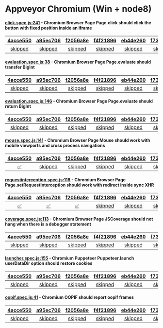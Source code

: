 # Appveyor Chromium (Win + node8)

#### [click.spec.js:241](https://github.com/GoogleChrome/puppeteer/blob/4acce550c457129f0a9502cbf2cdd52f2f61913b/\test\click.spec.js#L241) - Chromium Browser Page Page.click should click the button with fixed position inside an iframe

| [4acce550](https://ci.appveyor.com/project/aslushnikov/puppeteer/branch/master/job/ukkq5m7i53m3440o) | [a95ec706](https://ci.appveyor.com/project/aslushnikov/puppeteer/branch/master/job/wfff80r13d2uwse1) | [f2056a8e](https://ci.appveyor.com/project/aslushnikov/puppeteer/branch/master/job/qxayg9eswp5n955f) | [f4f21896](https://ci.appveyor.com/project/aslushnikov/puppeteer/branch/master/job/ojqwsxoskvv4kd6x) | [eb44e260](https://ci.appveyor.com/project/aslushnikov/puppeteer/branch/master/job/9rekpppacyg65i67) | [f733c334](https://ci.appveyor.com/project/aslushnikov/puppeteer/branch/master/job/eej6r7ytecqq4hq2) |
| :---: | :---: | :---: | :---: | :---: | :---: |
| [skipped](https://github.com/GoogleChrome/puppeteer/blob/4acce550c457129f0a9502cbf2cdd52f2f61913b/\test\click.spec.js#L241) | [skipped](https://github.com/GoogleChrome/puppeteer/blob/a95ec706356f12e503d185bcefad8974d45e7c6e/\test\click.spec.js#L241) | [skipped](https://github.com/GoogleChrome/puppeteer/blob/f2056a8e25b0f84d045a85ef66718e2f4ce7651f/\test\click.spec.js#L241) | [skipped](https://github.com/GoogleChrome/puppeteer/blob/f4f21896d2c573a2e16cd813804bc7aaa3f36b51/\test\click.spec.js#L241) | [skipped](https://github.com/GoogleChrome/puppeteer/blob/eb44e260a97eaf58aaa96e40e448ea1f327a0018/\test\click.spec.js#L241) | [skipped](https://github.com/GoogleChrome/puppeteer/blob/f733c334dc974114a6b68b6734fd79d60a6ebe0e/\test\click.spec.js#L241) |

#### [evaluation.spec.js:38](https://github.com/GoogleChrome/puppeteer/blob/4acce550c457129f0a9502cbf2cdd52f2f61913b/\test\evaluation.spec.js#L38) - Chromium Browser Page Page.evaluate should transfer BigInt

| [4acce550](https://ci.appveyor.com/project/aslushnikov/puppeteer/branch/master/job/ukkq5m7i53m3440o) | [a95ec706](https://ci.appveyor.com/project/aslushnikov/puppeteer/branch/master/job/wfff80r13d2uwse1) | [f2056a8e](https://ci.appveyor.com/project/aslushnikov/puppeteer/branch/master/job/qxayg9eswp5n955f) | [f4f21896](https://ci.appveyor.com/project/aslushnikov/puppeteer/branch/master/job/ojqwsxoskvv4kd6x) | [eb44e260](https://ci.appveyor.com/project/aslushnikov/puppeteer/branch/master/job/9rekpppacyg65i67) | [f733c334](https://ci.appveyor.com/project/aslushnikov/puppeteer/branch/master/job/eej6r7ytecqq4hq2) |
| :---: | :---: | :---: | :---: | :---: | :---: |
| [skipped](https://github.com/GoogleChrome/puppeteer/blob/4acce550c457129f0a9502cbf2cdd52f2f61913b/\test\evaluation.spec.js#L38) | [skipped](https://github.com/GoogleChrome/puppeteer/blob/a95ec706356f12e503d185bcefad8974d45e7c6e/\test\evaluation.spec.js#L38) | [skipped](https://github.com/GoogleChrome/puppeteer/blob/f2056a8e25b0f84d045a85ef66718e2f4ce7651f/\test\evaluation.spec.js#L38) | [skipped](https://github.com/GoogleChrome/puppeteer/blob/f4f21896d2c573a2e16cd813804bc7aaa3f36b51/\test\evaluation.spec.js#L38) | [skipped](https://github.com/GoogleChrome/puppeteer/blob/eb44e260a97eaf58aaa96e40e448ea1f327a0018/\test\evaluation.spec.js#L38) | [skipped](https://github.com/GoogleChrome/puppeteer/blob/f733c334dc974114a6b68b6734fd79d60a6ebe0e/\test\evaluation.spec.js#L38) |

#### [evaluation.spec.js:146](https://github.com/GoogleChrome/puppeteer/blob/4acce550c457129f0a9502cbf2cdd52f2f61913b/\test\evaluation.spec.js#L146) - Chromium Browser Page Page.evaluate should return BigInt

| [4acce550](https://ci.appveyor.com/project/aslushnikov/puppeteer/branch/master/job/ukkq5m7i53m3440o) | [a95ec706](https://ci.appveyor.com/project/aslushnikov/puppeteer/branch/master/job/wfff80r13d2uwse1) | [f2056a8e](https://ci.appveyor.com/project/aslushnikov/puppeteer/branch/master/job/qxayg9eswp5n955f) | [f4f21896](https://ci.appveyor.com/project/aslushnikov/puppeteer/branch/master/job/ojqwsxoskvv4kd6x) | [eb44e260](https://ci.appveyor.com/project/aslushnikov/puppeteer/branch/master/job/9rekpppacyg65i67) | [f733c334](https://ci.appveyor.com/project/aslushnikov/puppeteer/branch/master/job/eej6r7ytecqq4hq2) |
| :---: | :---: | :---: | :---: | :---: | :---: |
| [skipped](https://github.com/GoogleChrome/puppeteer/blob/4acce550c457129f0a9502cbf2cdd52f2f61913b/\test\evaluation.spec.js#L146) | [skipped](https://github.com/GoogleChrome/puppeteer/blob/a95ec706356f12e503d185bcefad8974d45e7c6e/\test\evaluation.spec.js#L146) | [skipped](https://github.com/GoogleChrome/puppeteer/blob/f2056a8e25b0f84d045a85ef66718e2f4ce7651f/\test\evaluation.spec.js#L146) | [skipped](https://github.com/GoogleChrome/puppeteer/blob/f4f21896d2c573a2e16cd813804bc7aaa3f36b51/\test\evaluation.spec.js#L146) | [skipped](https://github.com/GoogleChrome/puppeteer/blob/eb44e260a97eaf58aaa96e40e448ea1f327a0018/\test\evaluation.spec.js#L146) | [skipped](https://github.com/GoogleChrome/puppeteer/blob/f733c334dc974114a6b68b6734fd79d60a6ebe0e/\test\evaluation.spec.js#L146) |

#### [mouse.spec.js:141](https://github.com/GoogleChrome/puppeteer/blob/a95ec706356f12e503d185bcefad8974d45e7c6e/\test\mouse.spec.js#L141) - Chromium Browser Page Mouse should work with mobile viewports and cross process navigations

| [4acce550](https://ci.appveyor.com/project/aslushnikov/puppeteer/branch/master/job/ukkq5m7i53m3440o) | [a95ec706](https://ci.appveyor.com/project/aslushnikov/puppeteer/branch/master/job/wfff80r13d2uwse1) | [f2056a8e](https://ci.appveyor.com/project/aslushnikov/puppeteer/branch/master/job/qxayg9eswp5n955f) | [f4f21896](https://ci.appveyor.com/project/aslushnikov/puppeteer/branch/master/job/ojqwsxoskvv4kd6x) | [eb44e260](https://ci.appveyor.com/project/aslushnikov/puppeteer/branch/master/job/9rekpppacyg65i67) | [f733c334](https://ci.appveyor.com/project/aslushnikov/puppeteer/branch/master/job/eej6r7ytecqq4hq2) |
| :---: | :---: | :---: | :---: | :---: | :---: |
| [✅](https://github.com/GoogleChrome/puppeteer/blob/4acce550c457129f0a9502cbf2cdd52f2f61913b/\test\mouse.spec.js#L141) | [skipped](https://github.com/GoogleChrome/puppeteer/blob/a95ec706356f12e503d185bcefad8974d45e7c6e/\test\mouse.spec.js#L141) | [skipped](https://github.com/GoogleChrome/puppeteer/blob/f2056a8e25b0f84d045a85ef66718e2f4ce7651f/\test\mouse.spec.js#L141) | [skipped](https://github.com/GoogleChrome/puppeteer/blob/f4f21896d2c573a2e16cd813804bc7aaa3f36b51/\test\mouse.spec.js#L141) | [skipped](https://github.com/GoogleChrome/puppeteer/blob/eb44e260a97eaf58aaa96e40e448ea1f327a0018/\test\mouse.spec.js#L141) | [skipped](https://github.com/GoogleChrome/puppeteer/blob/f733c334dc974114a6b68b6734fd79d60a6ebe0e/\test\mouse.spec.js#L141) |

#### [requestinterception.spec.js:118](https://github.com/GoogleChrome/puppeteer/blob/f4f21896d2c573a2e16cd813804bc7aaa3f36b51/\test\requestinterception.spec.js#L118) - Chromium Browser Page Page.setRequestInterception should work with redirect inside sync XHR

| [4acce550](https://ci.appveyor.com/project/aslushnikov/puppeteer/branch/master/job/ukkq5m7i53m3440o) | [a95ec706](https://ci.appveyor.com/project/aslushnikov/puppeteer/branch/master/job/wfff80r13d2uwse1) | [f2056a8e](https://ci.appveyor.com/project/aslushnikov/puppeteer/branch/master/job/qxayg9eswp5n955f) | [f4f21896](https://ci.appveyor.com/project/aslushnikov/puppeteer/branch/master/job/ojqwsxoskvv4kd6x) | [eb44e260](https://ci.appveyor.com/project/aslushnikov/puppeteer/branch/master/job/9rekpppacyg65i67) | [f733c334](https://ci.appveyor.com/project/aslushnikov/puppeteer/branch/master/job/eej6r7ytecqq4hq2) |
| :---: | :---: | :---: | :---: | :---: | :---: |
| [✅](https://github.com/GoogleChrome/puppeteer/blob/4acce550c457129f0a9502cbf2cdd52f2f61913b/\test\requestinterception.spec.js#L118) | [✅](https://github.com/GoogleChrome/puppeteer/blob/a95ec706356f12e503d185bcefad8974d45e7c6e/\test\requestinterception.spec.js#L118) | [✅](https://github.com/GoogleChrome/puppeteer/blob/f2056a8e25b0f84d045a85ef66718e2f4ce7651f/\test\requestinterception.spec.js#L118) | [skipped](https://github.com/GoogleChrome/puppeteer/blob/f4f21896d2c573a2e16cd813804bc7aaa3f36b51/\test\requestinterception.spec.js#L118) | [skipped](https://github.com/GoogleChrome/puppeteer/blob/eb44e260a97eaf58aaa96e40e448ea1f327a0018/\test\requestinterception.spec.js#L118) | [skipped](https://github.com/GoogleChrome/puppeteer/blob/f733c334dc974114a6b68b6734fd79d60a6ebe0e/\test\requestinterception.spec.js#L118) |

#### [coverage.spec.js:113](https://github.com/GoogleChrome/puppeteer/blob/4acce550c457129f0a9502cbf2cdd52f2f61913b/\test\coverage.spec.js#L113) - Chromium Browser Page JSCoverage should not hang when there is a debugger statement

| [4acce550](https://ci.appveyor.com/project/aslushnikov/puppeteer/branch/master/job/ukkq5m7i53m3440o) | [a95ec706](https://ci.appveyor.com/project/aslushnikov/puppeteer/branch/master/job/wfff80r13d2uwse1) | [f2056a8e](https://ci.appveyor.com/project/aslushnikov/puppeteer/branch/master/job/qxayg9eswp5n955f) | [f4f21896](https://ci.appveyor.com/project/aslushnikov/puppeteer/branch/master/job/ojqwsxoskvv4kd6x) | [eb44e260](https://ci.appveyor.com/project/aslushnikov/puppeteer/branch/master/job/9rekpppacyg65i67) | [f733c334](https://ci.appveyor.com/project/aslushnikov/puppeteer/branch/master/job/eej6r7ytecqq4hq2) |
| :---: | :---: | :---: | :---: | :---: | :---: |
| [skipped](https://github.com/GoogleChrome/puppeteer/blob/4acce550c457129f0a9502cbf2cdd52f2f61913b/\test\coverage.spec.js#L113) | [skipped](https://github.com/GoogleChrome/puppeteer/blob/a95ec706356f12e503d185bcefad8974d45e7c6e/\test\coverage.spec.js#L113) | [skipped](https://github.com/GoogleChrome/puppeteer/blob/f2056a8e25b0f84d045a85ef66718e2f4ce7651f/\test\coverage.spec.js#L112) | [skipped](https://github.com/GoogleChrome/puppeteer/blob/f4f21896d2c573a2e16cd813804bc7aaa3f36b51/\test\coverage.spec.js#L112) | [skipped](https://github.com/GoogleChrome/puppeteer/blob/eb44e260a97eaf58aaa96e40e448ea1f327a0018/\test\coverage.spec.js#L112) | [skipped](https://github.com/GoogleChrome/puppeteer/blob/f733c334dc974114a6b68b6734fd79d60a6ebe0e/\test\coverage.spec.js#L112) |

#### [launcher.spec.js:155](https://github.com/GoogleChrome/puppeteer/blob/4acce550c457129f0a9502cbf2cdd52f2f61913b/\test\launcher.spec.js#L155) - Chromium Puppeteer Puppeteer.launch userDataDir option should restore cookies

| [4acce550](https://ci.appveyor.com/project/aslushnikov/puppeteer/branch/master/job/ukkq5m7i53m3440o) | [a95ec706](https://ci.appveyor.com/project/aslushnikov/puppeteer/branch/master/job/wfff80r13d2uwse1) | [f2056a8e](https://ci.appveyor.com/project/aslushnikov/puppeteer/branch/master/job/qxayg9eswp5n955f) | [f4f21896](https://ci.appveyor.com/project/aslushnikov/puppeteer/branch/master/job/ojqwsxoskvv4kd6x) | [eb44e260](https://ci.appveyor.com/project/aslushnikov/puppeteer/branch/master/job/9rekpppacyg65i67) | [f733c334](https://ci.appveyor.com/project/aslushnikov/puppeteer/branch/master/job/eej6r7ytecqq4hq2) |
| :---: | :---: | :---: | :---: | :---: | :---: |
| [skipped](https://github.com/GoogleChrome/puppeteer/blob/4acce550c457129f0a9502cbf2cdd52f2f61913b/\test\launcher.spec.js#L155) | [skipped](https://github.com/GoogleChrome/puppeteer/blob/a95ec706356f12e503d185bcefad8974d45e7c6e/\test\launcher.spec.js#L155) | [skipped](https://github.com/GoogleChrome/puppeteer/blob/f2056a8e25b0f84d045a85ef66718e2f4ce7651f/\test\launcher.spec.js#L155) | [skipped](https://github.com/GoogleChrome/puppeteer/blob/f4f21896d2c573a2e16cd813804bc7aaa3f36b51/\test\launcher.spec.js#L155) | [skipped](https://github.com/GoogleChrome/puppeteer/blob/eb44e260a97eaf58aaa96e40e448ea1f327a0018/\test\launcher.spec.js#L155) | [skipped](https://github.com/GoogleChrome/puppeteer/blob/f733c334dc974114a6b68b6734fd79d60a6ebe0e/\test\launcher.spec.js#L155) |

#### [oopif.spec.js:41](https://github.com/GoogleChrome/puppeteer/blob/4acce550c457129f0a9502cbf2cdd52f2f61913b/\test\oopif.spec.js#L41) - Chromium OOPIF should report oopif frames

| [4acce550](https://ci.appveyor.com/project/aslushnikov/puppeteer/branch/master/job/ukkq5m7i53m3440o) | [a95ec706](https://ci.appveyor.com/project/aslushnikov/puppeteer/branch/master/job/wfff80r13d2uwse1) | [f2056a8e](https://ci.appveyor.com/project/aslushnikov/puppeteer/branch/master/job/qxayg9eswp5n955f) | [f4f21896](https://ci.appveyor.com/project/aslushnikov/puppeteer/branch/master/job/ojqwsxoskvv4kd6x) | [eb44e260](https://ci.appveyor.com/project/aslushnikov/puppeteer/branch/master/job/9rekpppacyg65i67) | [f733c334](https://ci.appveyor.com/project/aslushnikov/puppeteer/branch/master/job/eej6r7ytecqq4hq2) |
| :---: | :---: | :---: | :---: | :---: | :---: |
| [skipped](https://github.com/GoogleChrome/puppeteer/blob/4acce550c457129f0a9502cbf2cdd52f2f61913b/\test\oopif.spec.js#L41) | [skipped](https://github.com/GoogleChrome/puppeteer/blob/a95ec706356f12e503d185bcefad8974d45e7c6e/\test\oopif.spec.js#L41) | [skipped](https://github.com/GoogleChrome/puppeteer/blob/f2056a8e25b0f84d045a85ef66718e2f4ce7651f/\test\oopif.spec.js#L41) | [skipped](https://github.com/GoogleChrome/puppeteer/blob/f4f21896d2c573a2e16cd813804bc7aaa3f36b51/\test\oopif.spec.js#L41) | [skipped](https://github.com/GoogleChrome/puppeteer/blob/eb44e260a97eaf58aaa96e40e448ea1f327a0018/\test\oopif.spec.js#L41) | [skipped](https://github.com/GoogleChrome/puppeteer/blob/f733c334dc974114a6b68b6734fd79d60a6ebe0e/\test\oopif.spec.js#L41) |
